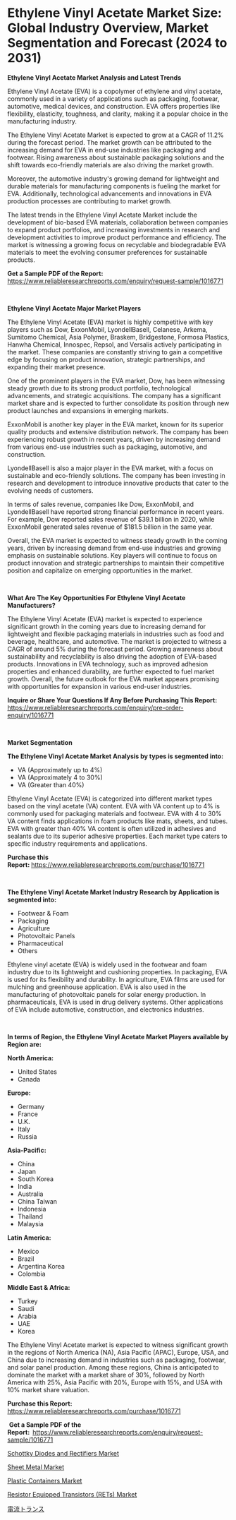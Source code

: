 <p><h1>Ethylene Vinyl Acetate Market Size: Global Industry Overview, Market Segmentation and Forecast (2024 to 2031)</h1></p><p><strong>Ethylene Vinyl Acetate Market Analysis and Latest Trends</strong></p>
<p><p>Ethylene Vinyl Acetate (EVA) is a copolymer of ethylene and vinyl acetate, commonly used in a variety of applications such as packaging, footwear, automotive, medical devices, and construction. EVA offers properties like flexibility, elasticity, toughness, and clarity, making it a popular choice in the manufacturing industry.</p><p>The Ethylene Vinyl Acetate Market is expected to grow at a CAGR of 11.2% during the forecast period. The market growth can be attributed to the increasing demand for EVA in end-use industries like packaging and footwear. Rising awareness about sustainable packaging solutions and the shift towards eco-friendly materials are also driving the market growth.</p><p>Moreover, the automotive industry's growing demand for lightweight and durable materials for manufacturing components is fueling the market for EVA. Additionally, technological advancements and innovations in EVA production processes are contributing to market growth.</p><p>The latest trends in the Ethylene Vinyl Acetate Market include the development of bio-based EVA materials, collaboration between companies to expand product portfolios, and increasing investments in research and development activities to improve product performance and efficiency. The market is witnessing a growing focus on recyclable and biodegradable EVA materials to meet the evolving consumer preferences for sustainable products.</p></p>
<p><strong>Get a Sample PDF of the Report:&nbsp;</strong> <a href="https://www.reliableresearchreports.com/enquiry/request-sample/1016771">https://www.reliableresearchreports.com/enquiry/request-sample/1016771</a></p>
<p>&nbsp;</p>
<p><strong>Ethylene Vinyl Acetate Major Market Players</strong></p>
<p><p>The Ethylene Vinyl Acetate (EVA) market is highly competitive with key players such as Dow, ExxonMobil, LyondellBasell, Celanese, Arkema, Sumitomo Chemical, Asia Polymer, Braskem, Bridgestone, Formosa Plastics, Hanwha Chemical, Innospec, Repsol, and Versalis actively participating in the market. These companies are constantly striving to gain a competitive edge by focusing on product innovation, strategic partnerships, and expanding their market presence.</p><p>One of the prominent players in the EVA market, Dow, has been witnessing steady growth due to its strong product portfolio, technological advancements, and strategic acquisitions. The company has a significant market share and is expected to further consolidate its position through new product launches and expansions in emerging markets.</p><p>ExxonMobil is another key player in the EVA market, known for its superior quality products and extensive distribution network. The company has been experiencing robust growth in recent years, driven by increasing demand from various end-use industries such as packaging, automotive, and construction.</p><p>LyondellBasell is also a major player in the EVA market, with a focus on sustainable and eco-friendly solutions. The company has been investing in research and development to introduce innovative products that cater to the evolving needs of customers.</p><p>In terms of sales revenue, companies like Dow, ExxonMobil, and LyondellBasell have reported strong financial performance in recent years. For example, Dow reported sales revenue of $39.1 billion in 2020, while ExxonMobil generated sales revenue of $181.5 billion in the same year.</p><p>Overall, the EVA market is expected to witness steady growth in the coming years, driven by increasing demand from end-use industries and growing emphasis on sustainable solutions. Key players will continue to focus on product innovation and strategic partnerships to maintain their competitive position and capitalize on emerging opportunities in the market.</p></p>
<p>&nbsp;</p>
<p><strong>What Are The Key Opportunities For Ethylene Vinyl Acetate Manufacturers?</strong></p>
<p><p>The Ethylene Vinyl Acetate (EVA) market is expected to experience significant growth in the coming years due to increasing demand for lightweight and flexible packaging materials in industries such as food and beverage, healthcare, and automotive. The market is projected to witness a CAGR of around 5% during the forecast period. Growing awareness about sustainability and recyclability is also driving the adoption of EVA-based products. Innovations in EVA technology, such as improved adhesion properties and enhanced durability, are further expected to fuel market growth. Overall, the future outlook for the EVA market appears promising with opportunities for expansion in various end-user industries.</p></p>
<p><strong>Inquire or Share Your Questions If Any Before Purchasing This Report:</strong> <a href="https://www.reliableresearchreports.com/enquiry/pre-order-enquiry/1016771">https://www.reliableresearchreports.com/enquiry/pre-order-enquiry/1016771</a></p>
<p>&nbsp;</p>
<p><strong>Market Segmentation</strong></p>
<p><strong>The Ethylene Vinyl Acetate Market Analysis by types is segmented into:</strong></p>
<p><ul><li>VA (Approximately up to 4%)</li><li>VA (Approximately 4 to 30%)</li><li>VA (Greater than 40%)</li></ul></p>
<p><p>Ethylene Vinyl Acetate (EVA) is categorized into different market types based on the vinyl acetate (VA) content. EVA with VA content up to 4% is commonly used for packaging materials and footwear. EVA with 4 to 30% VA content finds applications in foam products like mats, sheets, and tubes. EVA with greater than 40% VA content is often utilized in adhesives and sealants due to its superior adhesive properties. Each market type caters to specific industry requirements and applications.</p></p>
<p><strong>Purchase this Report:&nbsp;</strong><a href="https://www.reliableresearchreports.com/purchase/1016771">https://www.reliableresearchreports.com/purchase/1016771</a></p>
<p>&nbsp;</p>
<p><strong>The Ethylene Vinyl Acetate Market Industry Research by Application is segmented into:</strong></p>
<p><ul><li>Footwear & Foam</li><li>Packaging</li><li>Agriculture</li><li>Photovoltaic Panels</li><li>Pharmaceutical</li><li>Others</li></ul></p>
<p><p>Ethylene vinyl acetate (EVA) is widely used in the footwear and foam industry due to its lightweight and cushioning properties. In packaging, EVA is used for its flexibility and durability. In agriculture, EVA films are used for mulching and greenhouse application. EVA is also used in the manufacturing of photovoltaic panels for solar energy production. In pharmaceuticals, EVA is used in drug delivery systems. Other applications of EVA include automotive, construction, and electronics industries.</p></p>
<p>&nbsp;</p>
<p><strong>In terms of Region, the Ethylene Vinyl Acetate Market Players available by Region are:</strong></p>
<p>
    <p> <strong> North America: </strong>
        <ul>
            <li>United States</li>
            <li>Canada</li>
        </ul>
        </p> 
    <p> <strong> Europe: </strong>
        <ul>
            <li>Germany</li>
            <li>France</li>
            <li>U.K.</li>
            <li>Italy</li>
            <li>Russia</li>
        </ul>
        </p> 
    <p> <strong> Asia-Pacific: </strong>
        <ul>
            <li>China</li>
            <li>Japan</li>
            <li>South Korea</li>
            <li>India</li>
            <li>Australia</li>
            <li>China Taiwan</li>
            <li>Indonesia</li>
            <li>Thailand</li>
            <li>Malaysia</li>
        </ul>
        </p> 
    <p> <strong> Latin America: </strong>
        <ul>
            <li>Mexico</li>
            <li>Brazil</li>
            <li>Argentina Korea</li>
            <li>Colombia</li>
        </ul>
        </p> 
    <p> <strong> Middle East & Africa: </strong>
        <ul>
            <li>Turkey</li>
            <li>Saudi</li>
            <li>Arabia</li>
            <li>UAE</li>
            <li>Korea</li>
        </ul>
    </p>
    </p>
<p><p>The Ethylene Vinyl Acetate market is expected to witness significant growth in the regions of North America (NA), Asia Pacific (APAC), Europe, USA, and China due to increasing demand in industries such as packaging, footwear, and solar panel production. Among these regions, China is anticipated to dominate the market with a market share of 30%, followed by North America with 25%, Asia Pacific with 20%, Europe with 15%, and USA with 10% market share valuation.</p></p>
<p><strong>Purchase this Report: </strong><a href="https://www.reliableresearchreports.com/purchase/1016771">https://www.reliableresearchreports.com/purchase/1016771</a></p>
<p>&nbsp;<strong>Get a Sample PDF of the Report:&nbsp;&nbsp;</strong><a href="https://www.reliableresearchreports.com/enquiry/request-sample/1016771">https://www.reliableresearchreports.com/enquiry/request-sample/1016771</a></p>
<p><strong></strong></p>
<p><p><a href="https://issuu.com/reportprime-2/docs/schottky-diodes-and-rectifiers-market-size-2030.pp">Schottky Diodes and Rectifiers Market</a></p><p><a href="https://github.com/jodemen/Market-Research-Report-List-1/blob/main/sheet-metal-market.md">Sheet Metal Market</a></p><p><a href="https://github.com/jj19131/Market-Research-Report-List-1/blob/main/plastic-containers-market.md">Plastic Containers Market</a></p><p><a href="https://issuu.com/reportprime-2/docs/resistor-equipped-transistors-rets-market-size-203">Resistor Equipped Transistors (RETs) Market</a></p><p><a href="https://github.com/dzy793153605/Market-Research-Report-List-1/blob/main/5486489192330.md">電流トランス</a></p></p>